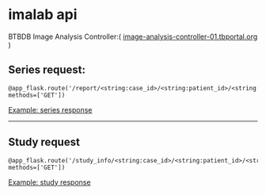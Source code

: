 # imalab api

BTBDB Image Analysis Controller:( [image-analysis-controller-01.tbportal.org](http://image-analysis-controller-01.tbportal.org/) )

## Series request:
```
@app_flask.route('/report/<string:case_id>/<string:patient_id>/<string:study_uid>/<string:series_uid>/', methods=['GET'])
```

[Example: series response](imlab_response_series.json)


-----
## Study request
```
@app_flask.route('/study_info/<string:case_id>/<string:patient_id>/<string:study_uid>/', methods=['GET'])
```

[Example: study response](imlab_response_study.json)

